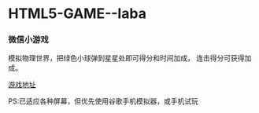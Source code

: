 # HTML5-GAME--laba
### 微信小游戏

模拟物理世界，把绿色小球弹到星星处即可得分和时间加成，
连击得分可获得加成。

[游戏地址](http://gaoxdon.com/work/lufylegend/laba.html)

PS:已适应各种屏幕，但优先使用谷歌手机模拟器，或手机试玩
